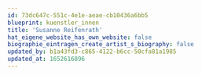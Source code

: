 ```yaml
---
id: 73dc647c-551c-4e1e-aeae-cb10436a6bb5
blueprint: kuenstler_innen
title: 'Susanne Reifenrath'
hat_eigene_website_has_own_website: false
biographie_eintragen_create_artist_s_biography: false
updated_by: b1a43fd3-c865-4122-b6cc-50cfa81a1985
updated_at: 1652616896
---
```

